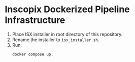 # Inscopix Dockerized Pipeline Infrastructure

1. Place ISX installer in root directory of this repository.
2. Rename the installer to `isx_installer.sh`.
3. Run:
    ```bash
    docker compose up.
    ```
